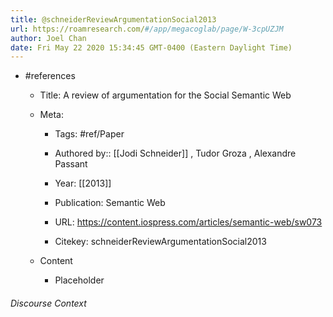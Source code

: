 ```yaml
---
title: @schneiderReviewArgumentationSocial2013
url: https://roamresearch.com/#/app/megacoglab/page/W-3cpUZJM
author: Joel Chan
date: Fri May 22 2020 15:34:45 GMT-0400 (Eastern Daylight Time)
---
```


- #references

    - Title: A review of argumentation for the Social Semantic Web

    - Meta:

        - Tags: #ref/Paper

        - Authored by::  [[Jodi Schneider]] ,  Tudor Groza ,  Alexandre Passant

        - Year: [[2013]]

        - Publication: Semantic Web

        - URL: https://content.iospress.com/articles/semantic-web/sw073

        - Citekey: schneiderReviewArgumentationSocial2013

    - Content

        - Placeholder

###### Discourse Context


